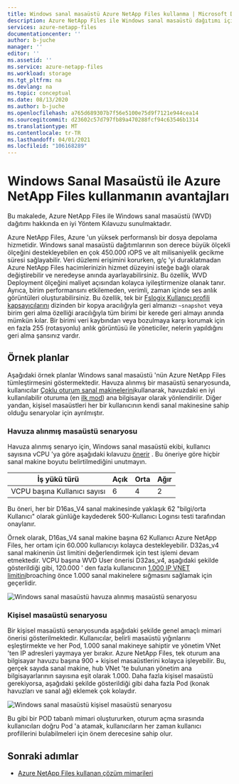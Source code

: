 ```yaml
---
title: Windows sanal masaüstü Azure NetApp Files kullanma | Microsoft Docs
description: Azure NetApp Files ile Windows sanal masaüstü dağıtımı için en iyi uygulama kılavuzunuzu ve örnek şemaları sağlar.
services: azure-netapp-files
documentationcenter: ''
author: b-juche
manager: ''
editor: ''
ms.assetid: ''
ms.service: azure-netapp-files
ms.workload: storage
ms.tgt_pltfrm: na
ms.devlang: na
ms.topic: conceptual
ms.date: 08/13/2020
ms.author: b-juche
ms.openlocfilehash: a765d689307b7f56e5100e75d9f7121e944cea14
ms.sourcegitcommit: d23602c57d797fb89a470288fcf94c63546b1314
ms.translationtype: MT
ms.contentlocale: tr-TR
ms.lasthandoff: 04/01/2021
ms.locfileid: "106168289"
---
```

# <a name="benefits-of-using-azure-netapp-files-with-windows-virtual-desktop"></a>Windows Sanal Masaüstü ile Azure NetApp Files kullanmanın avantajları 

Bu makalede, Azure NetApp Files ile Windows sanal masaüstü (WVD) dağıtımı hakkında en iyi Yöntem Kılavuzu sunulmaktadır.

Azure NetApp Files, Azure 'un yüksek performanslı bir dosya depolama hizmetidir. Windows sanal masaüstü dağıtımlarının son derece büyük ölçekli ölçeğini destekleyebilen en çok 450.000 ıOPS ve alt milisaniyelik gecikme süresi sağlayabilir. Veri düzlemi erişimini korurken, g/ç 'yi duraklatmadan Azure NetApp Files hacimlerinizin hizmet düzeyini isteğe bağlı olarak değiştirebilir ve neredeyse anında ayarlayabilirsiniz. Bu özellik, WVD Deployment ölçeğini maliyet açısından kolayca iyileştirmenize olanak tanır. Ayrıca, birim performansını etkilemeden, verimli, zaman içinde ses anlık görüntüleri oluşturabilirsiniz. Bu özellik, tek bir [Fslogix Kullanıcı profili kapsayıcılarını](../virtual-desktop/store-fslogix-profile.md) dizinden bir kopya aracılığıyla geri almanızı `~snapshot` veya birim geri alma özelliği aracılığıyla tüm birimi bir kerede geri almayı anında mümkün kılar.  Bir birimi veri kaybından veya bozulmaya karşı korumak için en fazla 255 (rotasyonlu) anlık görüntüsü ile yöneticiler, nelerin yapıldığını geri alma şansınız vardır.

## <a name="sample-blueprints"></a>Örnek planlar

Aşağıdaki örnek planlar Windows sanal masaüstü 'nün Azure NetApp Files tümleştirmesini göstermektedir. Havuza alınmış bir masaüstü senaryosunda, kullanıcılar [Çoklu oturum sanal makinelerini](../virtual-desktop/windows-10-multisession-faq.yml#what-is-windows-10-enterprise-multi-session)kullanarak, havuzdaki en iyi kullanılabilir oturuma (en [ilk mod](../virtual-desktop/host-pool-load-balancing.md#breadth-first-load-balancing-method)) ana bilgisayar olarak yönlendirilir. Diğer yandan, kişisel masaüstleri her bir kullanıcının kendi sanal makinesine sahip olduğu senaryolar için ayrılmıştır.

### <a name="pooled-desktop-scenario"></a>Havuza alınmış masaüstü senaryosu

Havuza alınmış senaryo için, Windows sanal masaüstü ekibi, kullanıcı sayısına vCPU 'ya göre aşağıdaki kılavuzu [önerir](/windows-server/remote/remote-desktop-services/virtual-machine-recs#multi-session-recommendations) . Bu öneriye göre hiçbir sanal makine boyutu belirtilmediğini unutmayın.

|     İş yükü türü     |     Açık    |     Orta    |     Ağır    |
|-----------------------|--------------|---------------|--------------|
|     VCPU başına Kullanıcı sayısı    |     6        |     4         |     2        |


Bu öneri, her bir D16as_V4 sanal makinesinde yaklaşık 62 "bilgi/orta Kullanıcı" olarak günlüğe kaydederek 500-Kullanıcı Logınsı testi tarafından onaylanır. 

Örnek olarak, D16as_V4 sanal makine başına 62 Kullanıcı Azure NetApp Files, her ortam için 60.000 kullanıcıyı kolayca destekleyebilir. D32as_v4 sanal makinenin üst limitini değerlendirmek için test işlemi devam etmektedir. VCPU başına WVD User önerisi D32as_v4, aşağıdaki şekilde gösterildiği gibi, 120.000 ' den fazla kullanıcının [1.000 IP VNET limitini](./azure-netapp-files-network-topologies.md)broaching önce 1.000 sanal makinelere sığmasını sağlamak için geçerlidir.  

![Windows sanal masaüstü havuza alınmış masaüstü senaryosu](../media/azure-netapp-files/solutions-pooled-desktop-scenario.png)   

### <a name="personal-desktop-scenario"></a>Kişisel masaüstü senaryosu 

Bir kişisel masaüstü senaryosunda aşağıdaki şekilde genel amaçlı mimari önerisi gösterilmektedir. Kullanıcılar, belirli masaüstü yığınlarını eşleştirmekte ve her Pod, 1.000 sanal makineye sahiptir ve yönetim VNet 'ten IP adresleri yaymaya yer bırakır. Azure NetApp Files, tek oturum ana bilgisayar havuzu başına 900 + kişisel masaüstlerini kolayca işleyebilir. Bu, gerçek sayıda sanal makine, hub VNet 'te bulunan yönetim ana bilgisayarlarının sayısına eşit olarak 1.000. Daha fazla kişisel masaüstü gerekiyorsa, aşağıdaki şekilde gösterildiği gibi daha fazla Pod (konak havuzları ve sanal ağ) eklemek çok kolaydır. 

![Windows sanal masaüstü kişisel masaüstü senaryosu](../media/azure-netapp-files/solutions-personal-desktop-scenario.png)  

Bu gibi bir POD tabanlı mimari oluştururken, oturum açma sırasında kullanıcıları doğru Pod 'a atamak, kullanıcıların her zaman kullanıcı profillerini bulabilmeleri için önem derecesine sahip olur. 

## <a name="next-steps"></a>Sonraki adımlar

- [Azure NetApp Files kullanan çözüm mimarileri](azure-netapp-files-solution-architectures.md)